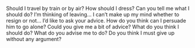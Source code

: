 Should I travel by train or by air?
How should I dress?
Can you tell me what I should do?
I’m thinking of leaving…
I can’t make up my mind whether to resign or not...
I’d like to ask your advice.
How do you think can I persuade him to go alone?
Could you give me a bit of advice?
What do you think I should do?
What do you advise me to do?
Do you think I must give up without any argument?